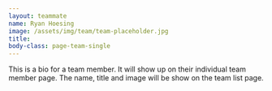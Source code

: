 ```yaml
---
layout: teammate
name: Ryan Hoesing
image: /assets/img/team/team-placeholder.jpg
title: 
body-class: page-team-single
---
```

This is a bio for a team member. It will show up on their individual team member page. The name, title and image will be show on the team list page.
